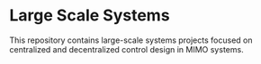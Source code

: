 # Large Scale Systems
This repository contains large-scale systems projects focused on centralized and decentralized control design in MIMO systems.
